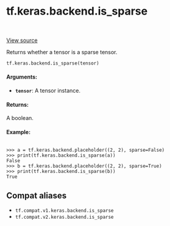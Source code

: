 <div itemscope itemtype="http://developers.google.com/ReferenceObject">
<meta itemprop="name" content="tf.keras.backend.is_sparse" />
<meta itemprop="path" content="Stable" />
</div>

# tf.keras.backend.is_sparse

<!-- Insert buttons and diff -->

<table class="tfo-notebook-buttons tfo-api" align="left">
</table>

<a target="_blank" href="/code/stable/tensorflow/python/keras/backend.py">View source</a>



Returns whether a tensor is a sparse tensor.

``` python
tf.keras.backend.is_sparse(tensor)
```



<!-- Placeholder for "Used in" -->


#### Arguments:


* <b>`tensor`</b>: A tensor instance.


#### Returns:

A boolean.



#### Example:




```

>>> a = tf.keras.backend.placeholder((2, 2), sparse=False)
>>> print(tf.keras.backend.is_sparse(a))
False
>>> b = tf.keras.backend.placeholder((2, 2), sparse=True)
>>> print(tf.keras.backend.is_sparse(b))
True

```

## Compat aliases

* `tf.compat.v1.keras.backend.is_sparse`
* `tf.compat.v2.keras.backend.is_sparse`

